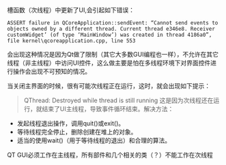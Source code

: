 槽函数（次线程）中更新了UI,会引起如下错误：
```
ASSERT failure in QCoreApplication::sendEvent: “Cannot send events to objects owned by a different thread. Current thread e346e8. Receiver customWidget’ (of type ‘MainWindow’) was created in thread 4186a0”, file kernel\qcoreapplication.cpp, line 553
```
会出现这种情况是因为Qt做了限制（其它大多数GUI编程也一样），不允许在其它线程（非主线程）中访问UI控件，这么做主要是怕在多线程环境下对界面控件进行操作会出现不可预知的情况。


当关闭主界面的时候，很有可能次线程正在运行，这时，就会出现如下提示：
> QThread: Destroyed while thread is still running
这是因为次线程还在运行，就结束了UI主线程，导致事件循环结束。解决方法：
* 发起线程退出操作，调用quit()或exit()。
* 等待线程完全停止，删除创建在堆上的对象。
* 适当的使用wait()（用于等待线程的退出）和合理的算法。


QT GUI必须工作在主线程，所有部件和几个相关的类（？）不能工作在次线程
